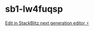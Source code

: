 # sb1-lw4fuqsp

[Edit in StackBlitz next generation editor ⚡️](https://stackblitz.com/~/github.com/LeonMayers/sb1-lw4fuqsp)